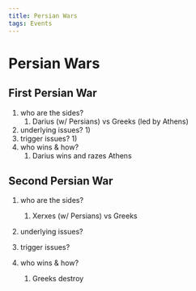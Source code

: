 ```yaml
---
title: Persian Wars
tags: Events
---
```


# Persian Wars
## First Persian War
1) who are the sides?
	1) Darius (w/ Persians) vs Greeks (led by Athens)
2) underlying issues?
	1) 
3) trigger issues?
	1) 
4) who wins & how?
	1) Darius wins and razes Athens


## Second Persian War
1) who are the sides?
	1) Xerxes (w/ Persians) vs Greeks
2) underlying issues?

3) trigger issues?

4) who wins & how?
	1) Greeks destroy 
